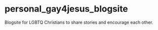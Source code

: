 # personal_gay4jesus_blogsite
Blogsite for LGBTQ Christians to share stories and encourage each other.
